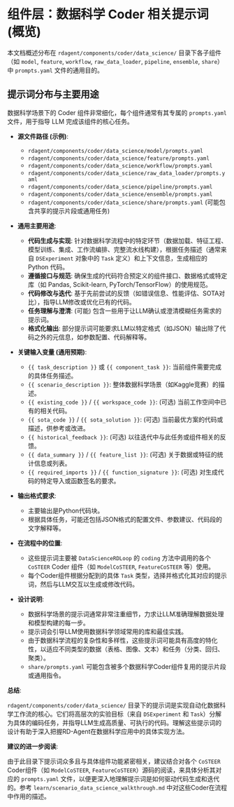 # 组件层：数据科学 Coder 相关提示词 (概览)

本文档概述分布在 `rdagent/components/coder/data_science/` 目录下各子组件（如 `model`, `feature`, `workflow`, `raw_data_loader`, `pipeline`, `ensemble`, `share`）中 `prompts.yaml` 文件的通用目的。

## 提示词分布与主要用途

数据科学场景下的 Coder 组件非常细化，每个组件通常有其专属的 `prompts.yaml` 文件，用于指导 LLM 完成该组件的核心任务。

-   **源文件路径 (示例)**:
    -   `rdagent/components/coder/data_science/model/prompts.yaml`
    -   `rdagent/components/coder/data_science/feature/prompts.yaml`
    -   `rdagent/components/coder/data_science/workflow/prompts.yaml`
    -   `rdagent/components/coder/data_science/raw_data_loader/prompts.yaml`
    -   `rdagent/components/coder/data_science/pipeline/prompts.yaml`
    -   `rdagent/components/coder/data_science/ensemble/prompts.yaml`
    -   `rdagent/components/coder/data_science/share/prompts.yaml` (可能包含共享的提示片段或通用任务)

-   **通用主要用途**:
    -   **代码生成与实现**: 针对数据科学流程中的特定环节（数据加载、特征工程、模型训练、集成、工作流编排、完整流水线构建），根据任务描述（通常来自 `DSExperiment` 对象中的 `Task` 定义）和上下文信息，生成相应的 Python 代码。
    -   **遵循接口与规范**: 确保生成的代码符合预定义的组件接口、数据格式或特定库（如 Pandas, Scikit-learn, PyTorch/TensorFlow）的使用规范。
    -   **代码修改与迭代**: 基于先前尝试的反馈（如错误信息、性能评估、SOTA对比），指导LLM修改或优化已有的代码。
    -   **任务理解与澄清**: (可能) 包含一些用于让LLM确认或澄清模糊任务需求的提示词。
    -   **格式化输出**: 部分提示词可能要求LLM以特定格式（如JSON）输出除了代码之外的元信息，如参数配置、代码解释等。

-   **关键输入变量 (通用预期)**:
    -   `{{ task_description }}` 或 `{{ component_task }}`: 当前组件需要完成的具体任务描述。
    -   `{{ scenario_description }}`: 整体数据科学场景（如Kaggle竞赛）的描述。
    -   `{{ existing_code }}` / `{{ workspace_code }}`: (可选) 当前工作空间中已有的相关代码。
    -   `{{ sota_code }}` / `{{ sota_solution }}`: (可选) 当前最优方案的代码或描述，供参考或改进。
    -   `{{ historical_feedback }}`: (可选) 以往迭代中与此任务或组件相关的反馈。
    -   `{{ data_summary }}` / `{{ feature_list }}`: (可选) 关于数据或特征的统计信息或列表。
    -   `{{ required_imports }}` / `{{ function_signature }}`: (可选) 对生成代码的特定导入或函数签名的要求。

-   **输出格式要求**:
    -   主要输出是Python代码块。
    -   根据具体任务，可能还包括JSON格式的配置文件、参数建议、代码段的文字解释等。

-   **在流程中的位置**:
    -   这些提示词主要被 `DataScienceRDLoop` 的 `coding` 方法中调用的各个 `CoSTEER` Coder 组件（如 `ModelCoSTEER`, `FeatureCoSTEER` 等）使用。
    -   每个Coder组件根据分配到的具体 `Task` 类型，选择并格式化其对应的提示词，然后与LLM交互以生成或修改代码。

-   **设计说明**:
    -   数据科学场景的提示词通常非常注重细节，力求让LLM准确理解数据处理和模型构建的每一步。
    -   提示词会引导LLM使用数据科学领域常用的库和最佳实践。
    -   由于数据科学流程的复杂性和多样性，这些提示词可能具有高度的特化性，以适应不同类型的数据（表格、图像、文本）和任务（分类、回归、聚类）。
    -   `share/prompts.yaml` 可能包含被多个数据科学Coder组件复用的提示片段或通用指令。

**总结**:

`rdagent/components/coder/data_science/` 目录下的提示词是实现自动化数据科学工作流的核心。它们将高层次的实验目标（来自 `DSExperiment` 和 `Task`）分解为具体的编码任务，并指导LLM生成高质量、可执行的代码。理解这些提示词的设计有助于深入把握RD-Agent在数据科学应用中的具体实现方法。

**建议的进一步阅读**:

由于此目录下提示词众多且与具体组件功能紧密相关，建议结合对各个 `CoSTEER` Coder组件（如 `ModelCoSTEER`, `FeatureCoSTEER`）源码的阅读，来具体分析其对应的 `prompts.yaml` 文件，以便更深入地理解提示词是如何驱动代码生成和迭代的。参考 `learn/scenario_data_science_walkthrough.md` 中对这些Coder在流程中作用的描述。
